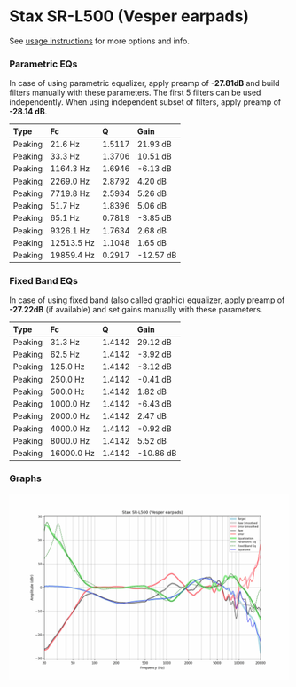 # Stax SR-L500 (Vesper earpads)
See [usage instructions](https://github.com/jaakkopasanen/AutoEq#usage) for more options and info.

### Parametric EQs
In case of using parametric equalizer, apply preamp of **-27.81dB** and build filters manually
with these parameters. The first 5 filters can be used independently.
When using independent subset of filters, apply preamp of **-28.14 dB**.

| Type    | Fc         |      Q | Gain      |
|:--------|:-----------|:-------|:----------|
| Peaking | 21.6 Hz    | 1.5117 | 21.93 dB  |
| Peaking | 33.3 Hz    | 1.3706 | 10.51 dB  |
| Peaking | 1164.3 Hz  | 1.6946 | -6.13 dB  |
| Peaking | 2269.0 Hz  | 2.8792 | 4.20 dB   |
| Peaking | 7719.8 Hz  | 2.5934 | 5.26 dB   |
| Peaking | 51.7 Hz    | 1.8396 | 5.06 dB   |
| Peaking | 65.1 Hz    | 0.7819 | -3.85 dB  |
| Peaking | 9326.1 Hz  | 1.7634 | 2.68 dB   |
| Peaking | 12513.5 Hz | 1.1048 | 1.65 dB   |
| Peaking | 19859.4 Hz | 0.2917 | -12.57 dB |

### Fixed Band EQs
In case of using fixed band (also called graphic) equalizer, apply preamp of **-27.22dB**
(if available) and set gains manually with these parameters.

| Type    | Fc         |      Q | Gain      |
|:--------|:-----------|:-------|:----------|
| Peaking | 31.3 Hz    | 1.4142 | 29.12 dB  |
| Peaking | 62.5 Hz    | 1.4142 | -3.92 dB  |
| Peaking | 125.0 Hz   | 1.4142 | -3.12 dB  |
| Peaking | 250.0 Hz   | 1.4142 | -0.41 dB  |
| Peaking | 500.0 Hz   | 1.4142 | 1.82 dB   |
| Peaking | 1000.0 Hz  | 1.4142 | -6.43 dB  |
| Peaking | 2000.0 Hz  | 1.4142 | 2.47 dB   |
| Peaking | 4000.0 Hz  | 1.4142 | -0.92 dB  |
| Peaking | 8000.0 Hz  | 1.4142 | 5.52 dB   |
| Peaking | 16000.0 Hz | 1.4142 | -10.86 dB |

### Graphs
![](./Stax%20SR-L500%20(Vesper%20earpads).png)